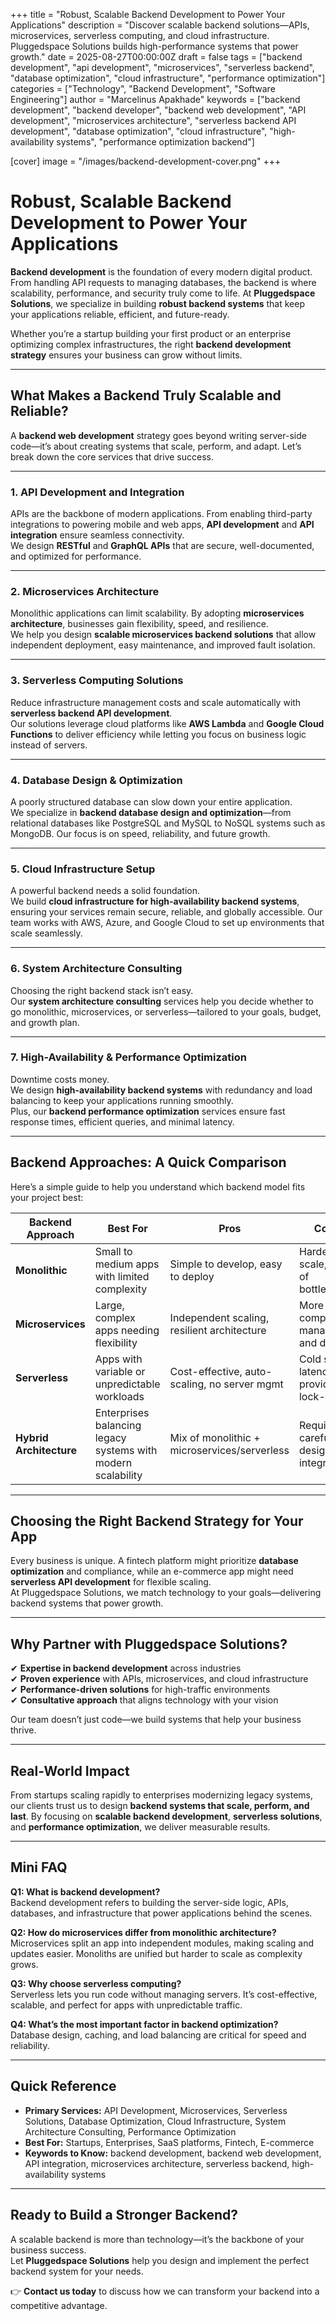 +++
title = "Robust, Scalable Backend Development to Power Your Applications"
description = "Discover scalable backend solutions—APIs, microservices, serverless computing, and cloud infrastructure. Pluggedspace Solutions builds high-performance systems that power growth."
date = 2025-08-27T00:00:00Z
draft = false
tags = ["backend development", "api development", "microservices", "serverless backend", "database optimization", "cloud infrastructure", "performance optimization"]
categories = ["Technology", "Backend Development", "Software Engineering"]
author = "Marcelinus Apakhade"
keywords = ["backend development", "backend developer", "backend web development", "API development", "microservices architecture", "serverless backend API development", "database optimization", "cloud infrastructure", "high-availability systems", "performance optimization backend"]

[cover] 
image = "/images/backend-development-cover.png"
+++

# Robust, Scalable Backend Development to Power Your Applications

**Backend development** is the foundation of every modern digital product. From handling API requests to managing databases, the backend is where scalability, performance, and security truly come to life. At **Pluggedspace Solutions**, we specialize in building **robust backend systems** that keep your applications reliable, efficient, and future-ready.

Whether you’re a startup building your first product or an enterprise optimizing complex infrastructures, the right **backend development strategy** ensures your business can grow without limits.

---

## What Makes a Backend Truly Scalable and Reliable?

A **backend web development** strategy goes beyond writing server-side code—it’s about creating systems that scale, perform, and adapt. Let’s break down the core services that drive success.

---

### 1. API Development and Integration
APIs are the backbone of modern applications. From enabling third-party integrations to powering mobile and web apps, **API development** and **API integration** ensure seamless connectivity.  
We design **RESTful** and **GraphQL APIs** that are secure, well-documented, and optimized for performance.

---

### 2. Microservices Architecture
Monolithic applications can limit scalability. By adopting **microservices architecture**, businesses gain flexibility, speed, and resilience.  
We help you design **scalable microservices backend solutions** that allow independent deployment, easy maintenance, and improved fault isolation.

---

### 3. Serverless Computing Solutions
Reduce infrastructure management costs and scale automatically with **serverless backend API development**.  
Our solutions leverage cloud platforms like **AWS Lambda** and **Google Cloud Functions** to deliver efficiency while letting you focus on business logic instead of servers.

---

### 4. Database Design & Optimization
A poorly structured database can slow down your entire application.  
We specialize in **backend database design and optimization**—from relational databases like PostgreSQL and MySQL to NoSQL systems such as MongoDB. Our focus is on speed, reliability, and future growth.

---

### 5. Cloud Infrastructure Setup
A powerful backend needs a solid foundation.  
We build **cloud infrastructure for high-availability backend systems**, ensuring your services remain secure, reliable, and globally accessible. Our team works with AWS, Azure, and Google Cloud to set up environments that scale seamlessly.

---

### 6. System Architecture Consulting
Choosing the right backend stack isn’t easy.  
Our **system architecture consulting** services help you decide whether to go monolithic, microservices, or serverless—tailored to your goals, budget, and growth plan.

---

### 7. High-Availability & Performance Optimization
Downtime costs money.  
We design **high-availability backend systems** with redundancy and load balancing to keep your applications running smoothly.  
Plus, our **backend performance optimization** services ensure fast response times, efficient queries, and minimal latency.

---

## Backend Approaches: A Quick Comparison

Here’s a simple guide to help you understand which backend model fits your project best:

| Backend Approach         | Best For                                                                 | Pros                                           | Cons                                  |
|--------------------------|-------------------------------------------------------------------------|------------------------------------------------|---------------------------------------|
| **Monolithic**           | Small to medium apps with limited complexity                           | Simple to develop, easy to deploy              | Harder to scale, risk of bottlenecks   |
| **Microservices**        | Large, complex apps needing flexibility                                | Independent scaling, resilient architecture    | More complex to manage and deploy      |
| **Serverless**           | Apps with variable or unpredictable workloads                          | Cost-effective, auto-scaling, no server mgmt   | Cold start latency, provider lock-in   |
| **Hybrid Architecture**  | Enterprises balancing legacy systems with modern scalability           | Mix of monolithic + microservices/serverless   | Requires careful design and integration |

---

## Choosing the Right Backend Strategy for Your App

Every business is unique. A fintech platform might prioritize **database optimization** and compliance, while an e-commerce app might need **serverless API development** for flexible scaling.  
At Pluggedspace Solutions, we match technology to your goals—delivering backend systems that power growth.

---

## Why Partner with Pluggedspace Solutions?

✔ **Expertise in backend development** across industries  
✔ **Proven experience** with APIs, microservices, and cloud infrastructure  
✔ **Performance-driven solutions** for high-traffic environments  
✔ **Consultative approach** that aligns technology with your vision  

Our team doesn’t just code—we build systems that help your business thrive.

---

## Real-World Impact

From startups scaling rapidly to enterprises modernizing legacy systems, our clients trust us to design **backend systems that scale, perform, and last**. By focusing on **scalable backend development**, **serverless solutions**, and **performance optimization**, we deliver measurable results.

---

## Mini FAQ

**Q1: What is backend development?**  
Backend development refers to building the server-side logic, APIs, databases, and infrastructure that power applications behind the scenes.

**Q2: How do microservices differ from monolithic architecture?**  
Microservices split an app into independent modules, making scaling and updates easier. Monoliths are unified but harder to scale as complexity grows.

**Q3: Why choose serverless computing?**  
Serverless lets you run code without managing servers. It’s cost-effective, scalable, and perfect for apps with unpredictable traffic.

**Q4: What’s the most important factor in backend optimization?**  
Database design, caching, and load balancing are critical for speed and reliability.

---

## Quick Reference

- **Primary Services:** API Development, Microservices, Serverless Solutions, Database Optimization, Cloud Infrastructure, System Architecture Consulting, Performance Optimization  
- **Best For:** Startups, Enterprises, SaaS platforms, Fintech, E-commerce  
- **Keywords to Know:** backend development, backend web development, API integration, microservices architecture, serverless backend, high-availability systems  

---

## Ready to Build a Stronger Backend?

A scalable backend is more than technology—it’s the backbone of your business success.  
Let **Pluggedspace Solutions** help you design and implement the perfect backend system for your needs.  

👉 **Contact us today** to discuss how we can transform your backend into a competitive advantage.